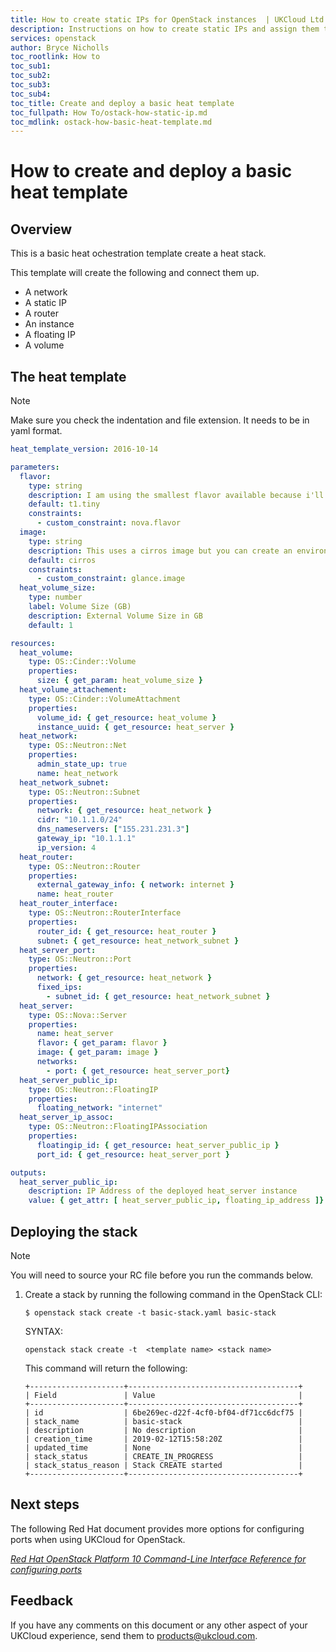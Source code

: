 ```yaml
---
title: How to create static IPs for OpenStack instances  | UKCloud Ltd
description: Instructions on how to create static IPs and assign them to instances
services: openstack
author: Bryce Nicholls
toc_rootlink: How to
toc_sub1:
toc_sub2:
toc_sub3:
toc_sub4:
toc_title: Create and deploy a basic heat template 
toc_fullpath: How To/ostack-how-static-ip.md
toc_mdlink: ostack-how-basic-heat-template.md
---
```


# How to create and deploy a basic heat template 

## Overview

This is a basic heat ochestration template create a heat stack.

This template will create the following and connect them up.
- A network
- A static IP
- A router
- An instance
- A floating IP
- A volume

## The heat template

> [!NOTE]
> Make sure you check the indentation and file extension. It needs to be in yaml format.

```yaml
heat_template_version: 2016-10-14

parameters:
  flavor:
    type: string
    description: I am using the smallest flavor available because i'll be spinning up a cirros instance. You can use an environment file to override the defaults.
    default: t1.tiny
    constraints:
      - custom_constraint: nova.flavor
  image:
    type: string
    description: This uses a cirros image but you can create an environment file to change the default values.
    default: cirros
    constraints:
      - custom_constraint: glance.image
  heat_volume_size:
    type: number
    label: Volume Size (GB)
    description: External Volume Size in GB
    default: 1

resources:
  heat_volume:
    type: OS::Cinder::Volume
    properties:
      size: { get_param: heat_volume_size }
  heat_volume_attachement:
    type: OS::Cinder::VolumeAttachment
    properties:
      volume_id: { get_resource: heat_volume }
      instance_uuid: { get_resource: heat_server }
  heat_network:
    type: OS::Neutron::Net
    properties:
      admin_state_up: true
      name: heat_network
  heat_network_subnet:
    type: OS::Neutron::Subnet
    properties:
      network: { get_resource: heat_network }
      cidr: "10.1.1.0/24"
      dns_nameservers: ["155.231.231.3"]
      gateway_ip: "10.1.1.1"
      ip_version: 4
  heat_router:
    type: OS::Neutron::Router
    properties:
      external_gateway_info: { network: internet }
      name: heat_router
  heat_router_interface:
    type: OS::Neutron::RouterInterface
    properties:
      router_id: { get_resource: heat_router }
      subnet: { get_resource: heat_network_subnet }
  heat_server_port:
    type: OS::Neutron::Port
    properties:
      network: { get_resource: heat_network }
      fixed_ips:
        - subnet_id: { get_resource: heat_network_subnet }
  heat_server:
    type: OS::Nova::Server
    properties:
      name: heat_server
      flavor: { get_param: flavor }
      image: { get_param: image }
      networks:
        - port: { get_resource: heat_server_port}
  heat_server_public_ip:
    type: OS::Neutron::FloatingIP
    properties:
      floating_network: "internet"
  heat_server_ip_assoc:
    type: OS::Neutron::FloatingIPAssociation
    properties:
      floatingip_id: { get_resource: heat_server_public_ip }
      port_id: { get_resource: heat_server_port }

outputs:
  heat_server_public_ip:
    description: IP Address of the deployed heat_server instance
    value: { get_attr: [ heat_server_public_ip, floating_ip_address ]}   
```

## Deploying the stack

> [!NOTE]
> You will need to source your RC file before you run the commands below.

1. Create a stack by running the following command in the OpenStack CLI:

    ```
    $ openstack stack create -t basic-stack.yaml basic-stack
    ```
    SYNTAX:
    ```
    openstack stack create -t  <template name> <stack name>
    ```

    This command will return the following:
    
    ```
    +---------------------+--------------------------------------+
    | Field               | Value                                |
    +---------------------+--------------------------------------+
    | id                  | 6be269ec-d22f-4cf0-bf04-df71cc6dcf75 |
    | stack_name          | basic-stack                          |
    | description         | No description                       |
    | creation_time       | 2019-02-12T15:58:20Z                 |
    | updated_time        | None                                 |
    | stack_status        | CREATE_IN_PROGRESS                   |
    | stack_status_reason | Stack CREATE started                 |
    +---------------------+--------------------------------------+
    ```

    
## Next steps

The following Red Hat document provides more options for configuring ports when using UKCloud for OpenStack.

[*Red Hat OpenStack Platform 10 Command-Line Interface Reference for configuring ports*](https://docs.openstack.org/python-openstackclient/pike/cli/command-objects/port.html)

## Feedback

If you have any comments on this document or any other aspect of your UKCloud experience, send them to <products@ukcloud.com>.
